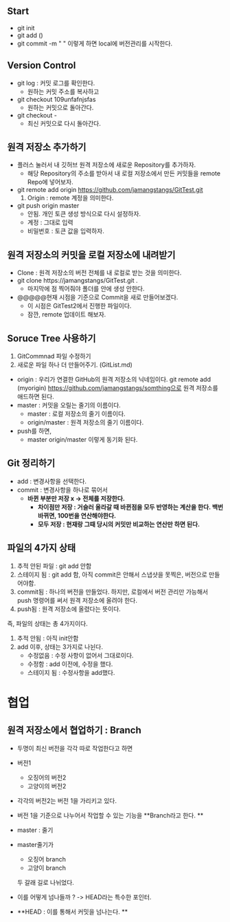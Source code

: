 ## Start

- git init
- git add ()
- git commit -m "   "
이렇게 하면 local에 버전관리를 시작한다. 
## Version Control
- git log : 커밋 로그를 확인한다. 
    - 원하는 커밋 주소를 복사하고 
- git checkout 109unfafnjsfas
    - 원하는 커밋으로 돌아간다. 
- git checkout - 
    - 최신 커밋으로 다시 돌아간다. 
## 원격 저장소 추가하기

- 플러스 눌러서 내 깃허브 원격 저장소에 새로운 Repository를 추가하자. 
  - 해당 Repository의 주소를 받아서 내 로컬 저장소에서 만든 커밋들을 remote Repo에 넣어보자. 
- git remote add origin https://github.com/jamangstangs/GitTest.git
  1. Origin : remote 계정을 의미한다. 
- git push origin master
  - 안됨. 개인 토큰 생성 방식으로 다시 설정하자.
  - 계정 : 그대로 입력
  - 비밀번호 : 토큰 값을 입력하자. 

## 원격 저장소의 커밋을 로컬 저장소에 내려받기

- Clone : 원격 저장소의 버전 전체를 내 로컬로 받는 것을 의미한다. 
- git clone https://jamangstangs/GitTest.git .
  - 마지막에 점 찍어줘야 폴더를 안에 생성 안한다. 
- @@@@@현재 시점을 기준으로 Commit을 새로 만들어보겠다. 
  - 이 시점은 GitTest2에서 진행한 파일이다.
  - 잠깐, remote 업데이트 해보자. 

## Soruce Tree 사용하기

1. GitCommnad 파일 수정하기
2. 새로운 파일 하나 더 만들어주기. (GitList.md)

- origin : 우리가 연결한 GitHub의 원격 저장소의 닉네임이다. git remote add (myorigin) https://github.com/jamangstangs/somthing으로 원격 저장소를 애드하면 된다. 
- master : 커밋을 오릴는 줄기의 이름이다. 
  - master : 로컬 저장소의 줄기 이름이다. 
  - origin/master : 원격 저장소의 줄기 이름이다. 
- push를 하면, 
  - master origin/master 이렇게 동기화 된다. 

## Git 정리하기

- add : 변경사항을 선택한다. 
- commit : 변경사항을 하나로 묶어서 
  - **바뀐 부분만 저장 x -> 전체를 저장한다.** 
    - **차이점만 저장 : 거슬러 올라갈 때 바뀐점을 모두 반영하는 계산을 한다. 백번 바뀌면, 100번을 연산해야한다.** 
    - **모두 저장 : 현재랑 그때 당시의 커밋만 비교하는 연산만 하면 된다.** 

## 파일의 4가지 상태

1. 추적 안된 파일 : git add 안함
2. 스테이지 됨 : git add 함, 아직 commit은 안해서 스냅샷을 못찍은, 버전으로 만들어야함.
3. commit됨 : 하나의 버전을 만들었다. 하지만, 로컬에서 버전 관리만 가능해서 push 명령어를 써서 원격 저장소에 올려야 한다. 
4. push됨 : 원격 저장소에 올렸다는 뜻이다. 

즉, 파일의 상태는 총 4가지이다. 

1. 추적 안됨 : 아직 init안함
2. add 이후, 상태는 3가지로 나뉜다. 
   - 수정없음 : 수정 사항이 없어서 그대로이다. 
   - 수정함 : add 이전에, 수정을 했다. 
   - 스테이지 됨 : 수정사항을 add했다. 

# 협업

## 원격 저장소에서 협업하기 : Branch

- 두명이 최신 버전을 각각 따로 작업한다고 하면

- 버전1

  - 오징어의 버전2
  - 고양이의 버전2

- 각각의 버전2는 버전 1을 가리키고 있다. 

- 버전 1을 기준으로 나누어서 작업할 수 있는 기능을 **Branch라고 한다. **

- master : 줄기

- master줄기가 

  - 오징어 branch
  - 고양이 branch

  두 갈래 길로 나뉘었다. 

- 이를 어떻게 넘나들까 ? -> HEAD라는 특수한 포인터. 

- **HEAD : 이를 통해서 커밋을 넘나는다. **

  
